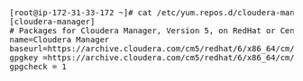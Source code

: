 <pre>

[root@ip-172-31-33-172 ~]# cat /etc/yum.repos.d/cloudera-manager.repo
[cloudera-manager]
# Packages for Cloudera Manager, Version 5, on RedHat or CentOS 6 x86_64        
name=Cloudera Manager
baseurl=https://archive.cloudera.com/cm5/redhat/6/x86_64/cm/5.10.0/
gpgkey =https://archive.cloudera.com/cm5/redhat/6/x86_64/cm/RPM-GPG-KEY-cloudera
gpgcheck = 1


</pre>
